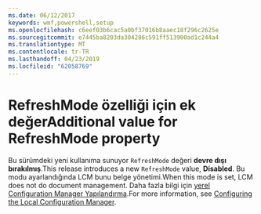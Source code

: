 ```yaml
---
ms.date: 06/12/2017
keywords: wmf,powershell,setup
ms.openlocfilehash: c6eef03b6cac5a0bf37016b8aaec18f296c2625e
ms.sourcegitcommit: e7445ba8203da304286c591ff513900ad1c244a4
ms.translationtype: MT
ms.contentlocale: tr-TR
ms.lasthandoff: 04/23/2019
ms.locfileid: "62058769"
---
```

# <a name="additional-value-for-refreshmode-property"></a><span data-ttu-id="d3a5d-102">RefreshMode özelliği için ek değer</span><span class="sxs-lookup"><span data-stu-id="d3a5d-102">Additional value for RefreshMode property</span></span>

<span data-ttu-id="d3a5d-103">Bu sürümdeki yeni kullanıma sunuyor `RefreshMode` değeri **devre dışı bırakılmış**.</span><span class="sxs-lookup"><span data-stu-id="d3a5d-103">This release introduces a new `RefreshMode` value, **Disabled**.</span></span> <span data-ttu-id="d3a5d-104">Bu modu ayarlandığında LCM bunu belge yönetimi.</span><span class="sxs-lookup"><span data-stu-id="d3a5d-104">When this mode is set, LCM does not do document management.</span></span> <span data-ttu-id="d3a5d-105">Daha fazla bilgi için [yerel Configuration Manager Yapılandırma](https://msdn.microsoft.com/powershell/dsc/metaconfig).</span><span class="sxs-lookup"><span data-stu-id="d3a5d-105">For more information, see [Configuring the Local Configuration Manager](https://msdn.microsoft.com/powershell/dsc/metaconfig).</span></span>
